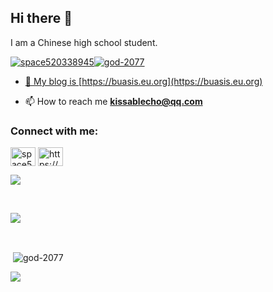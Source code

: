 ## Hi there 👋

I am a Chinese high school student.

<p align="left"> <a href="https://twitter.com/space520338945" target="blank"><img src="https://img.shields.io/twitter/follow/space520338945?logo=twitter&style=for-the-badge" alt="space520338945" /><img src="https://komarev.com/ghpvc/?username=god-2077&label=Profile%20views&color=0e75b6&style=flat" alt="god-2077" /> </p>

- 📝 My blog is [https://buasis.eu.org](https://buasis.eu.org)

- 📫 How to reach me **kissablecho@qq.com**



<h3 align="left">Connect with me:</h3>
<p align="left">
<a href="https://twitter.com/space520338945" target="blank"><img align="center" src="https://raw.githubusercontent.com/rahuldkjain/github-profile-readme-generator/master/src/images/icons/Social/twitter.svg" alt="space520338945" height="30" width="40" /></a>
<a href="/https://buasis.eu.org/rss2.xml" target="blank"><img align="center" src="https://raw.githubusercontent.com/rahuldkjain/github-profile-readme-generator/master/src/images/icons/Social/rss.svg" alt="https://buasis.eu.org/rss2.xml" height="30" width="40" /></a>
</p>

![](https://github-readme-stats.vercel.app/api/top-langs?username=god-2077&show_icons=true&locale=en&layout=compact&theme=dark)

<br>

![](https://github-readme-streak-stats.herokuapp.com/?user=god-2077)

<br>

<p>&nbsp;<img align="center" src="https://github-readme-stats.vercel.app/api?username=god-2077&show_icons=true&theme=dark&locale=en" alt="god-2077" /></p>

![](https://github-readme-stats.vercel.app/api?username=god-2077&show_icons=true&theme=dark&locale=en)
